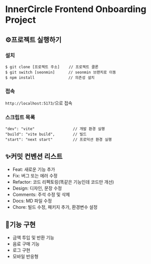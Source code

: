 # InnerCircle Frontend Onboarding Project

## ⚙️프로젝트 실행하기

### 설치

```
$ git clone [프로젝트 주소]    // 프로젝트 클론
$ git switch [seonmin]      // seonmin 브랜치로 이동
$ npm install               // 의존성 설치
```

### 접속

`http://localhost:5173/`으로 접속

### 스크립트 목록

```
"dev": "vite"                 // 개발 환경 실행
"build": "vite build",        // 빌드
"start": "next start"         // 프로덕션 환경 실행
```

## ✨커밋 컨벤션 리스트

- Feat: 새로운 기능 추가
- Fix: 버그 또는 에러 수정
- Refactor: 코드 리펙토링(똑같은 기능인데 코드만 개선)
- Design: 디자인, 문장 수정
- Comments: 주석 수정 및 삭제
- Docs: MD 파일 수정
- Chore: 빌드 수정, 패키지 추가, 환경변수 설정

## 📝기능 구현

- 금액 투입 및 반환 기능
- 음료 구매 기능
- 로그 구현
- 모바일 반응형
